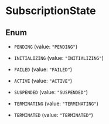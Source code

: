 
# SubscriptionState

## Enum


* `PENDING` (value: `"PENDING"`)

* `INITIALIZING` (value: `"INITIALIZING"`)

* `FAILED` (value: `"FAILED"`)

* `ACTIVE` (value: `"ACTIVE"`)

* `SUSPENDED` (value: `"SUSPENDED"`)

* `TERMINATING` (value: `"TERMINATING"`)

* `TERMINATED` (value: `"TERMINATED"`)



